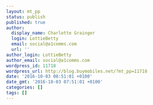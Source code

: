 ```yaml
---
layout: mt_pp
status: publish
published: true
author:
  display_name: Charlotte Grainger
  login: LottieBetty
  email: social@a1comms.com
  url: ''
author_login: LottieBetty
author_email: social@a1comms.com
wordpress_id: 11718
wordpress_url: http://blog.buymobiles.net/?mt_pp=11718
date: '2016-10-03 08:51:01 +0100'
date_gmt: '2016-10-03 07:51:01 +0100'
categories: []
tags: []
---
```


